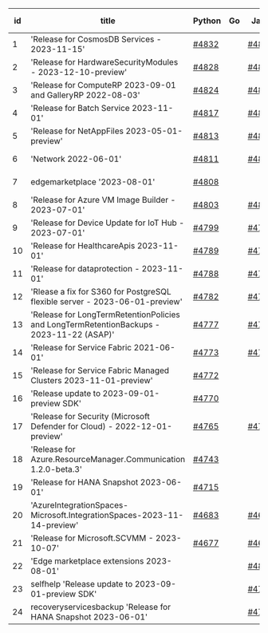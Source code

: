 | id | title | Python | Go | Java | Js | created date | target date | status |
| ------ | ------ | ------ | ------ | ------ | ------ | ------ | ------ | :-----: |
| 1 | 'Release for CosmosDB Services - 2023-11-15'  | [#4832](https://github.com/Azure/sdk-release-request/issues/4832)  |  | [#4829](https://github.com/Azure/sdk-release-request/issues/4829)  |  | 12-12 | 01-26 |  |
| 2 | 'Release for HardwareSecurityModules  - 2023-12-10-preview'  | [#4828](https://github.com/Azure/sdk-release-request/issues/4828)  |  | [#4827](https://github.com/Azure/sdk-release-request/issues/4827)  |  | 12-11 | 01-26 | Hold on by Python/ |
| 3 | 'Release for ComputeRP 2023-09-01 and GalleryRP 2022-08-03'  | [#4824](https://github.com/Azure/sdk-release-request/issues/4824)  |  | [#4821](https://github.com/Azure/sdk-release-request/issues/4821)  |  | 12-06 | 12-22 |  |
| 4 | 'Release for Batch Service 2023-11-01'  | [#4817](https://github.com/Azure/sdk-release-request/issues/4817)  |  | [#4818](https://github.com/Azure/sdk-release-request/issues/4818)  |  | 12-05 | 12-22 |  |
| 5 | 'Release for NetAppFiles 2023-05-01-preview'  | [#4813](https://github.com/Azure/sdk-release-request/issues/4813)  |  | [#4815](https://github.com/Azure/sdk-release-request/issues/4815)  |  | 12-04 | 12-22 |  |
| 6 | 'Network 2022-06-01'  | [#4811](https://github.com/Azure/sdk-release-request/issues/4811)  |  | [#4810](https://github.com/Azure/sdk-release-request/issues/4810)  |  | 12-04 | 12-22 |  |
| 7 | edgemarketplace '2023-08-01'  | [#4808](https://github.com/Azure/sdk-release-request/issues/4808)  |  |  |  | 11-29 | 12-22 | Hold on by Python/ |
| 8 | 'Release for Azure VM Image Builder - 2023-07-01'  | [#4803](https://github.com/Azure/sdk-release-request/issues/4803)  |  | [#4801](https://github.com/Azure/sdk-release-request/issues/4801)  |  | 11-29 | 12-22 |  |
| 9 | 'Release for Device Update for IoT Hub - 2023-07-01'  | [#4799](https://github.com/Azure/sdk-release-request/issues/4799)  |  | [#4798](https://github.com/Azure/sdk-release-request/issues/4798)  |  | 11-29 | 12-22 |  |
| 10 | 'Release for HealthcareApis 2023-11-01'  | [#4789](https://github.com/Azure/sdk-release-request/issues/4789)  |  | [#4792](https://github.com/Azure/sdk-release-request/issues/4792)  |  | 11-28 | 12-22 |  |
| 11 | 'Release for dataprotection - 2023-11-01'  | [#4788](https://github.com/Azure/sdk-release-request/issues/4788)  |  | [#4785](https://github.com/Azure/sdk-release-request/issues/4785)  |  | 11-28 | 12-22 | Hold on by Java/ |
| 12 | 'Rlease a fix for S360 for PostgreSQL flexible server - 2023-06-01-preview'  | [#4782](https://github.com/Azure/sdk-release-request/issues/4782)  |  | [#4781](https://github.com/Azure/sdk-release-request/issues/4781)  |  | 11-27 | 12-22 |  |
| 13 | 'Release for LongTermRetentionPolicies and LongTermRetentionBackups - 2023-11-22 (ASAP)'  | [#4777](https://github.com/Azure/sdk-release-request/issues/4777)  |  | [#4780](https://github.com/Azure/sdk-release-request/issues/4780)  |  | 11-22 | 12-22 |  |
| 14 | 'Release for Service Fabric 2021-06-01'  | [#4773](https://github.com/Azure/sdk-release-request/issues/4773)  |  | [#4774](https://github.com/Azure/sdk-release-request/issues/4774)  |  | 11-21 | 12-22 |  |
| 15 | 'Release for Service Fabric Managed Clusters 2023-11-01-preview'  | [#4772](https://github.com/Azure/sdk-release-request/issues/4772)  |  |  |  | 11-21 | 12-22 |  |
| 16 | 'Release update to 2023-09-01-preview SDK'  | [#4770](https://github.com/Azure/sdk-release-request/issues/4770)  |  |  |  | 11-16 | 12-22 |  |
| 17 | 'Release for Security (Microsoft Defender for Cloud) - 2022-12-01-preview'  | [#4765](https://github.com/Azure/sdk-release-request/issues/4765)  |  | [#4764](https://github.com/Azure/sdk-release-request/issues/4764)  |  | 11-13 | 12-22 | Hold on by Java/Python/ |
| 18 | 'Release for Azure.ResourceManager.Communication 1.2.0-beta.3'  | [#4743](https://github.com/Azure/sdk-release-request/issues/4743)  |  |  |  | 11-09 | 12-22 | Hold on by Python/ |
| 19 | 'Release for HANA Snapshot 2023-06-01'  | [#4715](https://github.com/Azure/sdk-release-request/issues/4715)  |  |  |  | 11-06 | 11-24 |  |
| 20 | 'AzureIntegrationSpaces-Microsoft.IntegrationSpaces-2023-11-14-preview'  | [#4683](https://github.com/Azure/sdk-release-request/issues/4683)  |  | [#4682](https://github.com/Azure/sdk-release-request/issues/4682)  |  | 10-24 | 01-26 | Hold on by Java/Python/ |
| 21 | 'Release for Microsoft.SCVMM - 2023-10-07'  | [#4677](https://github.com/Azure/sdk-release-request/issues/4677)  |  | [#4678](https://github.com/Azure/sdk-release-request/issues/4678)  |  | 10-23 | 12-22 | Hold on by Java/Python/ |
| 22 | 'Edge marketplace extensions 2023-08-01'  |  |  | [#4807](https://github.com/Azure/sdk-release-request/issues/4807)  |  | 11-29 | 12-22 |  |
| 23 | selfhelp 'Release update to 2023-09-01-preview SDK'  |  |  | [#4768](https://github.com/Azure/sdk-release-request/issues/4768)  |  | 11-16 |  |  |
| 24 | recoveryservicesbackup 'Release for HANA Snapshot 2023-06-01'  |  |  | [#4713](https://github.com/Azure/sdk-release-request/issues/4713)  |  | 11-06 |  |  |
